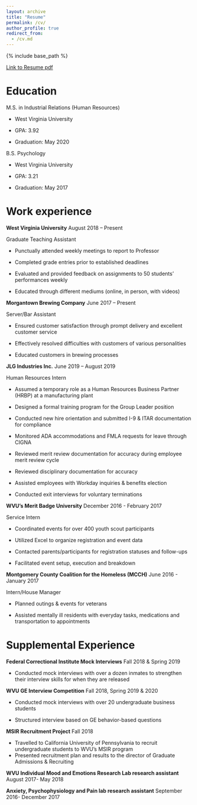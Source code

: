 ```yaml
---
layout: archive
title: "Resume"
permalink: /cv/
author_profile: true
redirect_from:
  - /cv.md
---
```


{% include base_path %}


[Link to Resume pdf](https://Cal-Wilson.github.io/files/Wilson_Resume.pdf "")

Education
======

M.S. in Industrial Relations (Human Resources)

* West Virginia University

* GPA: 3.92	                                          

* Graduation: May 2020


B.S. Psychology

* West Virginia University

* GPA: 3.21 							  

* Graduation: May 2017


Work experience
======
**West Virginia University** August 2018 – Present

Graduate Teaching Assistant 	         


*	Punctually attended weekly meetings to report to Professor

*	Completed grade entries prior to established deadlines

*	Evaluated and provided feedback on assignments to 50 students’ performances weekly

*	Educated through different mediums (online, in person, with videos)


**Morgantown Brewing Company** June 2017 – Present

Server/Bar Assistant  		 


*	Ensured customer satisfaction through prompt delivery and excellent customer service 

*	Effectively resolved difficulties with customers of various personalities 

*	Educated customers in brewing processes


**JLG Industries Inc.** June 2019 – August 2019

Human Resources Intern 		                  


*	Assumed a temporary role as a Human Resources Business Partner (HRBP) at a manufacturing plant

*	Designed a formal training program for the Group Leader position

*	Conducted new hire orientation and submitted I-9 & ITAR documentation for compliance

*	Monitored ADA accommodations and FMLA requests for leave through CIGNA

*	Reviewed merit review documentation for accuracy during employee merit review cycle

*	Reviewed disciplinary documentation for accuracy

*	Assisted employees with Workday inquiries & benefits election

*	Conducted exit interviews for voluntary terminations


**WVU’s Merit Badge University** December 2016 - February 2017

Service Intern 	      	      


*	Coordinated events for over 400 youth scout participants

*	Utilized Excel to organize registration and event data

*	Contacted parents/participants for registration statuses and follow-ups

*	Facilitated event setup, execution and breakdown 


**Montgomery County Coalition for the Homeless (MCCH)** June 2016 - January 2017

Intern/House Manager


*	Planned outings & events for veterans

*	Assisted mentally ill residents with everyday tasks, medications and transportation to appointments

  
Supplemental Experience
======
**Federal Correctional Institute Mock Interviews** Fall 2018 & Spring 2019						     

*	Conducted mock interviews with over a dozen inmates to strengthen their interview skills for when they are released 


**WVU GE Interview Competition** Fall 2018, Spring 2019 & 2020

*	Conducted mock interviews with over 20 undergraduate business students 

*	Structured interview based on GE behavior-based questions


**MSIR Recruitment Project** Fall 2018

*	Travelled to California University of Pennsylvania to recruit undergraduate students to WVU’s MSIR program
*	Presented recruitment plan and results to the director of Graduate Admissions & Recruiting


**WVU Individual Mood and Emotions Research Lab research assistant** August 2017- May 2018


**Anxiety, Psychophysiology and Pain lab research assistant** September 2016- December 2017


